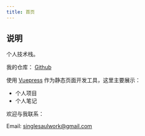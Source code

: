 ```yaml
---
title: 首页
---
```


## 说明

个人技术栈。

我的仓库： [Github](https://github.com/sgshy1995)

使用 [Vuepress](https://vuepress.vuejs.org/zh/) 作为静态页面开发工具，这里主要展示：

- 个人项目
- 个人笔记

欢迎与我联系：

Email: singlesaulwork@gmail.com